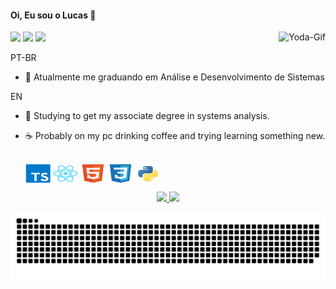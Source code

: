 #### Oi, Eu sou o Lucas 👋
<div>
  
  <a href="https://www.linkedin.com/in/lucasr3martins" target="_blank"><img src="https://img.shields.io/badge/-LinkedIn-%230077B5?style=for-the-badge&logo=linkedin&logoColor=white" target="_blank"></a> 
  <a href = "mailto:lucasr3martins@gmail.com"><img src="https://img.shields.io/badge/-Gmail-%23333?style=for-the-badge&logo=gmail&logoColor=white" target="_blank"></a>
  <a href="https://www.instagram.com/lukr.jpg/" target="_blank"><img src="https://img.shields.io/badge/-Instagram-%23E4405F?style=for-the-badge&logo=instagram&logoColor=white" target="_blank"></a>
  <img align="right" alt="Yoda-Gif" src="https://i.imgur.com/6xo4F8l.gif">
  </div>
  
PT-BR
- 🌱 Atualmente me graduando em Análise e Desenvolvimento de Sistemas

EN
- 🌱 Studying to get my associate degree in systems analysis.
- ☕ Probably on my pc drinking coffee and trying learning something new.

  
  <div style="display: inline_block"><br>
  <img align="center" alt="Lucas-Ts" height="30" width="40" src="https://raw.githubusercontent.com/devicons/devicon/master/icons/typescript/typescript-plain.svg">
  <img align="center" alt="Lucas-React" height="30" width="40" src="https://raw.githubusercontent.com/devicons/devicon/master/icons/react/react-original.svg">
  <img align="center" alt="Lucas-HTML" height="30" width="40" src="https://raw.githubusercontent.com/devicons/devicon/master/icons/html5/html5-original.svg">
  <img align="center" alt="Lucas-CSS" height="30" width="40" src="https://raw.githubusercontent.com/devicons/devicon/master/icons/css3/css3-original.svg">
  <img align="center" alt="Lucas-Python" height="30" width="40" src="https://raw.githubusercontent.com/devicons/devicon/master/icons/python/python-original.svg">
  
</div>

<div align="center">
  <a href="https://www.linkedin.com/in/lucasr3martins/">
  <img height="180em" src="https://github-readme-stats.vercel.app/api?username=lucasr3martins&show_icons=true&theme=dracula&include_all_commits=true&count_private=true"/>
  <img height="180em" src="https://github-readme-stats.vercel.app/api/top-langs/?username=lucasr3martins&layout=compact&langs_count=7&theme=dracula"/>
</div>
  
  <div> 

 
  ![Snake animation](https://github.com/lucasr3martins/lucasr3martins/blob/output/github-contribution-grid-snake.svg)
 
</div>
